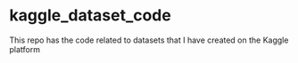 # kaggle_dataset_code
This repo has the code related to datasets that I have created on the Kaggle platform
